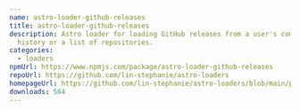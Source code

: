 ```yaml
---
name: astro-loader-github-releases
title: astro-loader-github-releases
description: Astro loader for loading GitHub releases from a user's commit
  history or a list of repositories.
categories:
  - loaders
npmUrl: https://www.npmjs.com/package/astro-loader-github-releases
repoUrl: https://github.com/lin-stephanie/astro-loaders
homepageUrl: https://github.com/lin-stephanie/astro-loaders/blob/main/packages/astro-loader-github-releases/
downloads: 564
---
```

